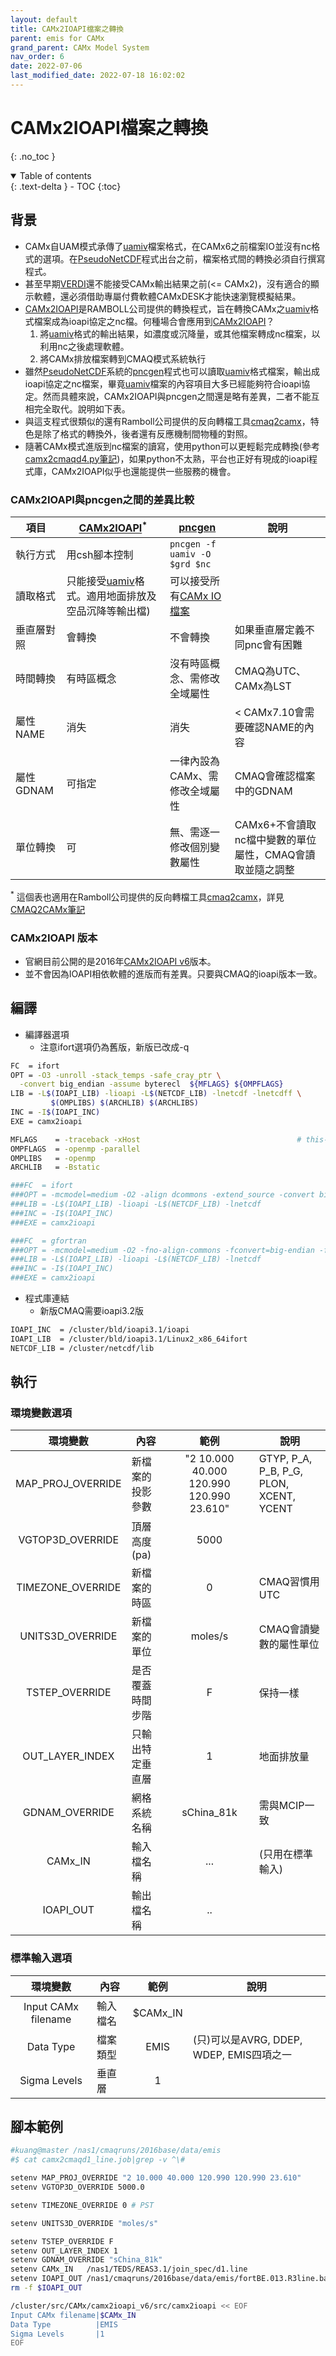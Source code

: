 ```yaml
---
layout: default
title: CAMx2IOAPI檔案之轉換
parent: emis for CAMx
grand_parent: CAMx Model System
nav_order: 6
date: 2022-07-06
last_modified_date: 2022-07-18 16:02:02
---
```


# CAMx2IOAPI檔案之轉換

{: .no_toc }

<details open markdown="block">
  <summary>
    Table of contents
  </summary>
  {: .text-delta }
- TOC
{:toc}
</details>

## 背景

- CAMx自UAM模式承傳了[uamiv][uamiv]檔案格式，在CAMx6之前檔案IO並沒有nc格式的選項。在[PseudoNetCDF][pseudonetcdf]程式出台之前，檔案格式間的轉換必須自行撰寫程式。
- 甚至早期[VERDI][VERDI]還不能接受CAMx輸出結果之前(<= CAMx2)，沒有適合的顯示軟體，還必須借助專屬付費軟體CAMxDESK才能快速瀏覽模擬結果。
- [CAMx2IOAPI][camx2ioapi]是RAMBOLL公司提供的轉換程式，旨在轉換CAMx之[uamiv][uamiv]格式檔案成為ioapi協定之nc檔。何種場合會應用到[CAMx2IOAPI][camx2ioapi]？
  1. 將[uamiv][uamiv]格式的輸出結果，如濃度或沉降量，或其他檔案轉成nc檔案，以利用nc之後處理軟體。
  1. 將CAMx排放檔案轉到CMAQ模式系統執行  
- 雖然[PseudoNetCDF][pseudonetcdf]系統的[pncgen][pnc]程式也可以讀取[uamiv][uamiv]格式檔案，輸出成ioapi協定之nc檔案，畢竟[uamiv][uamiv]檔案的內容項目大多已經能夠符合ioapi協定。然而具體來說，CAMx2IOAPI與pncgen之間還是略有差異，二者不能互相完全取代。說明如下表。
- 與這支程式很類似的還有Ramboll公司提供的反向轉檔工具[cmaq2camx][cmaq2camx]，特色是除了格式的轉換外，後者還有反應機制間物種的對照。
- 隨著CAMx模式進版到nc檔案的讀寫，使用python可以更輕鬆完成轉換(參考[camx2cmaqd4.py筆記][camx2cmaqd4.py])，如果python不太熟，平台也正好有現成的ioapi程式庫，CAMx2IOAPI似乎也還能提供一些服務的機會。

### CAMx2IOAPI與pncgen之間的差異比較

項目|[CAMx2IOAPI][camx2ioapi]<sup>*</sup>|[pncgen][pnc]|說明
-|-|-|-
執行方式|用csh腳本控制|`pncgen -f uamiv -O $grd $nc`|
讀取格式|只能接受[uamiv][uamiv]格式。適用地面排放及空品沉降等輸出檔)|可以接受所有[CAMx IO檔案][pnc_camx]|
垂直層對照|會轉換|不會轉換|如果垂直層定義不同pnc會有困難
時間轉換|有時區概念|沒有時區概念、需修改全域屬性|CMAQ為UTC、CAMx為LST
屬性NAME|消失|消失|< CAMx7.10會需要確認NAME的內容
屬性GDNAM|可指定|一律內設為CAMx、需修改全域屬性|CMAQ會確認檔案中的GDNAM
單位轉換|可|無、需逐一修改個別變數屬性 |CAMx6+不會讀取nc檔中變數的單位屬性，CMAQ會讀取並隨之調整

<sup>*</sup> 這個表也適用在Ramboll公司提供的反向轉檔工具[cmaq2camx][cmaq2camx]，詳見[CMAQ2CAMx筆記][cmaq2camx@faq]

### CAMx2IOAPI 版本

- 官網目前公開的是2016年[CAMx2IOAPI v6](https://camx-wp.azurewebsites.net/getmedia/camx2ioapi.8apr16_1.tgz)版本。
- 並不會因為IOAPI相依軟體的進版而有差異。只要與CMAQ的ioapi版本一致。

## 編譯

- 編譯器選項
  - 注意ifort選項仍為舊版，新版已改成-q

```bash
FC  = ifort
OPT = -O3 -unroll -stack_temps -safe_cray_ptr \
  -convert big_endian -assume byterecl  ${MFLAGS} ${OMPFLAGS}
LIB = -L$(IOAPI_LIB) -lioapi -L$(NETCDF_LIB) -lnetcdf -lnetcdff \
         $(OMPLIBS) $(ARCHLIB) $(ARCHLIBS)
INC = -I$(IOAPI_INC)
EXE = camx2ioapi

MFLAGS    = -traceback -xHost                                   # this-machine
OMPFLAGS  = -openmp -parallel
OMPLIBS   = -openmp
ARCHLIB   = -Bstatic

###FC  = ifort
###OPT = -mcmodel=medium -O2 -align dcommons -extend_source -convert big_endian
###LIB = -L$(IOAPI_LIB) -lioapi -L$(NETCDF_LIB) -lnetcdf
###INC = -I$(IOAPI_INC)
###EXE = camx2ioapi

###FC  = gfortran
###OPT = -mcmodel=medium -O2 -fno-align-commons -fconvert=big-endian -frecord-marker=4 -ffixed-line-length-0
###LIB = -L$(IOAPI_LIB) -lioapi -L$(NETCDF_LIB) -lnetcdf
###INC = -I$(IOAPI_INC)
###EXE = camx2ioapi
```

- 程式庫連結
  - 新版CMAQ需要ioapi3.2版

```bash
IOAPI_INC  = /cluster/bld/ioapi3.1/ioapi
IOAPI_LIB  = /cluster/bld/ioapi3.1/Linux2_x86_64ifort
NETCDF_LIB = /cluster/netcdf/lib
```

## 執行

### 環境變數選項

環境變數|內容|範例|說明
:-:|-|:-:|-
MAP_PROJ_OVERRIDE|新檔案的投影參數|"2 10.000 40.000 120.990 120.990 23.610"|GTYP, P_A, P_B, P_G, PLON, XCENT, YCENT
VGTOP3D_OVERRIDE|頂層高度(pa)|5000|
TIMEZONE_OVERRIDE|新檔案的時區|0|CMAQ習慣用UTC
UNITS3D_OVERRIDE|新檔案的單位|moles/s|CMAQ會讀變數的屬性單位
TSTEP_OVERRIDE|是否覆蓋時間步階|F|保持一樣
OUT_LAYER_INDEX|只輸出特定垂直層|1|地面排放量
GDNAM_OVERRIDE|網格系統名稱|sChina_81k|需與MCIP一致
CAMx_IN|輸入檔名稱|...|(只用在標準輸入)
IOAPI_OUT|輸出檔名稱|..|

### 標準輸入選項

環境變數|內容|範例|說明
:-:|-|:-:|-
Input CAMx filename|輸入檔名|$CAMx_IN
Data Type|檔案類型|EMIS|(只)可以是AVRG, DDEP, WDEP, EMIS四項之一
Sigma Levels|垂直層|1|

## 腳本範例

```bash
#kuang@master /nas1/cmaqruns/2016base/data/emis
#$ cat camx2cmaqd1_line.job|grep -v ^\#

setenv MAP_PROJ_OVERRIDE "2 10.000 40.000 120.990 120.990 23.610"
setenv VGTOP3D_OVERRIDE 5000.0

setenv TIMEZONE_OVERRIDE 0 # PST

setenv UNITS3D_OVERRIDE "moles/s"

setenv TSTEP_OVERRIDE F
setenv OUT_LAYER_INDEX 1
setenv GDNAM_OVERRIDE "sChina_81k"
setenv CAMx_IN   /nas1/TEDS/REAS3.1/join_spec/d1.line
setenv IOAPI_OUT /nas1/cmaqruns/2016base/data/emis/fortBE.013.R3line.base00.nc
rm -f $IOAPI_OUT

/cluster/src/CAMx/camx2ioapi_v6/src/camx2ioapi << EOF
Input CAMx filename|$CAMx_IN
Data Type          |EMIS
Sigma Levels       |1
EOF
```

[uamiv]: <https://github.com/sinotec2/camxruns/wiki/CAMx(UAM)的檔案格式> "CAMx所有二進制 I / O文件的格式，乃是遵循早期UAM(城市空氣流域模型EPA，1990年）建立的慣例。 該二進制文件包含4筆不隨時間改變的表頭記錄，其後則為時間序列的數據記錄。詳見CAMx(UAM)的檔案格式"
[pnc]: <https://sinotec2.github.io/Focus-on-Air-Quality/utilities/netCDF/pncgen/#pncgen> "FAQ -> Utilitie -> NetCDF Relatives -> ncgen & pncgen -> pncgen"
[pnc_camx]: <https://sinotec2.github.io/Focus-on-Air-Quality/utilities/netCDF/pncgen/#camx> "FAQ -> Utilitie -> NetCDF Relatives -> ncgen & pncgen -> CAMx"
[add_ncatt]: <https://sinotec2.github.io/Focus-on-Air-Quality/utilities/netCDF/add_ncatt/> "增添CAMx nc檔案所需之全域屬性"
[cmaq2camx]: <https://camx-wp.azurewebsites.net/getmedia/cmaq2camx.22sep16.tgz> "CMAQ2CAMx converts CMAQ-formatted emissions and IC/BC files to CAMx Fortran binary formats.  See README and job scripts for more information.  You will need IO-API and netCDF libraries to compile and run this program.  Updated 8 April 2016 to process CAMx Polar and Mercator projections.  Updated 22 September 2016 to fix a minor bug checking map projection type for in-line point source files."
[cmaq2camx@faq]: <https://sinotec2.github.io/FAQ/2022/07/05/cmaq2camx.html> "FAQ -> CMAQ2CAMx之單向轉換"
[BCON2bc]: <https://sinotec2.github.io/FAQ/2022/06/29/SlimCMAQ2CAMx.html#cmaq2camx> "BCON轉.bc檔->cmaq2camx"
[camx2ioapi]: <https://camx-wp.azurewebsites.net/getmedia/camx2ioapi.8apr16_1.tgz> "CAMx2IOAPI converts CAMx input emission files and output average concentration and deposition files in Fortran binary format to netCDF formats following the Models3/IO-API convention. "
[VERDI]: <https://www.airqualitymodeling.org/index.php/VERDI_1.5_User_Manual> "Visualization Environment for Rich Data Interpretation"
[pseudonetcdf]: <https://github.com/barronh/pseudonetcdf/blob/master/scripts/pncgen> "PseudoNetCDF provides read, plot, and sometimes write capabilities for atmospheric science data formats including: CAMx (www.camx.org), RACM2 box-model outputs, Kinetic Pre-Processor outputs, ICARTT Data files (ffi1001), CMAQ Files, GEOS-Chem Binary Punch/NetCDF files, etc. visit  barronh /pseudonetcdf @GitHub."
[camx2cmaqd4.py]: <https://sinotec2.github.io/FAQ/2022/07/04/camx2cmaqd4.py.html> "FAQ -> D4範圍地面排放檔案之轉換"
